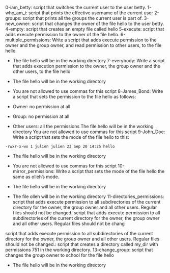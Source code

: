 0-iam_betty: script that switches the current user to the user betty.
1-who_am_i: script that prints the effective username of the current user
2-groups: script that prints all the groups the current user is part of.
3-new_owner: script that changes the owner of the file hello to the user betty.
4-empty: script that creates an empty file called hello
5-execute: script that adds execute permission to the owner of the file hello.
6-multiple_permissions: Write a script that adds execute permission to the owner and the group owner, and read permission to other users, to the file hello.

* The file hello will be in the working directory
7-everybody: Write a script that adds execution permission to the owner, the group owner and the other users, to the file hello

* The file hello will be in the working directory
* You are not allowed to use commas for this script
8-James_Bond: Write a script that sets the permission to the file hello as follows:

* Owner: no permission at all
* Group: no permission at all
* Other users: all the permissions
The file hello will be in the working directory You are not allowed to use commas for this script
9-John_Doe: Write a script that sets the mode of the file hello to this:

```-rwxr-x-wx 1 julien julien 23 Sep 20 14:25 hello```
* The file hello will be in the working directory
* You are not allowed to use commas for this script
10-mirror_permissions: Write a script that sets the mode of the file hello the same as olleh’s mode.

* The file hello will be in the working directory
* The file olleh will be in the working directory
11-directories_permissions: script that adds execute permission to all subdirectories of the current directory for the owner, the group owner and all other users. Regular files should not be changed.
script that adds execute permission to all subdirectories of the current directory for the owner, the group owner and all other users. Regular files should not be chang

script that adds execute permission to all subdirectories of the current directory for the owner, the group owner and all other users. Regular files should not be changed.: script that creates a directory called my_dir with permissions 751 in the working directory.
13-change_group: script that changes the group owner to school for the file hello

* The file hello will be in the working directory

